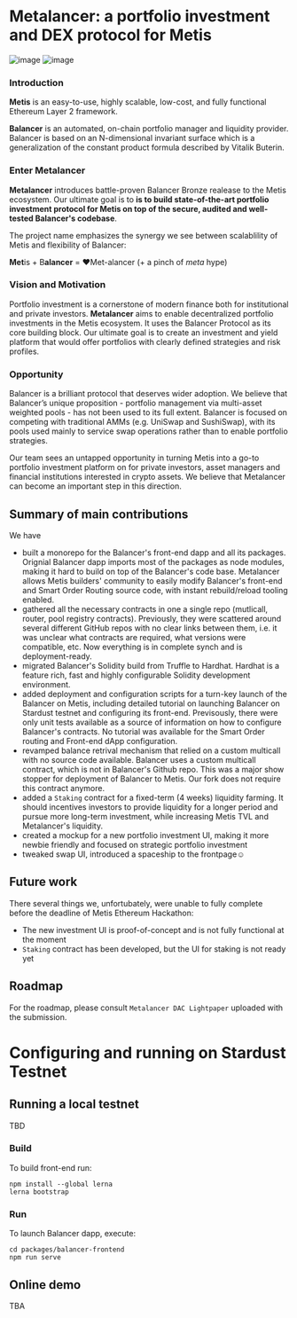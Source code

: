 #  Metalancer: a portfolio investment and DEX protocol for Metis
![image](https://user-images.githubusercontent.com/80399594/146687997-1eac15dd-ad7d-4a90-9038-4c2ace249697.png)
![image](https://user-images.githubusercontent.com/80399594/147783504-f4d4366e-8f24-41d5-9f42-5f5b5947d97c.png)

### Introduction
**Metis** is an easy-to-use, highly scalable, low-cost, and fully functional Ethereum Layer 2 framework.

**Balancer** is an automated, on-chain portfolio manager and liquidity provider. Balancer is based on an N-dimensional invariant surface which is a generalization of the constant product formula described by Vitalik Buterin.

### Enter Metalancer
**Metalancer** introduces battle-proven Balancer Bronze realease to the Metis ecosystem. Our ultimate goal is to **is to build state-of-the-art portfolio investment protocol for Metis on top of the secure, audited and well-tested Balancer's codebase**. 

The project name emphasizes the synergy we see between scalablility of Metis and flexibility of Balancer: 

**Met**is + B**alancer** = ❤️Met-alancer (+ a pinch of _meta_ hype)

### Vision and Motivation

Portfolio investment is a cornerstone of modern finance both for institutional and private investors. **Metalancer** aims to enable decentralized portfolio investments in the Metis ecosystem. It uses the Balancer Protocol as its core building block. Our ultimate goal is to create an investment and yield platform that would offer portfolios with clearly defined strategies and risk profiles. 

### Opportunity

Balancer is a brilliant protocol that deserves wider adoption. We believe that Balancer’s unique proposition - portfolio management via multi-asset weighted pools - has not been used to its full extent. Balancer is focused on competing with traditional AMMs (e.g. UniSwap and SushiSwap), with its pools used mainly to service swap operations rather than to enable portfolio strategies.

Our team sees an untapped opportunity in turning Metis into a go-to portfolio investment platform on  for private investors, asset managers and financial institutions interested in crypto assets. We believe that Metalancer can become an important step in this direction.


## Summary of main contributions

We have 

* built a monorepo for the Balancer's front-end dapp and all its packages. Orignial Balancer dapp imports most of the packages as node modules, making it hard to build on top of the Balancer's code base. Metalancer allows Metis builders' community to easily modify Balancer's front-end and Smart Order Routing source code, with instant rebuild/reload tooling enabled.
* gathered all the necessary contracts in one a single repo (mutlicall, router, pool registry contracts). Previously, they were scattered around several different GitHub repos with no clear links between them, i.e. it was unclear what contracts are required, what versions were compatible, etc. Now everything is in complete synch and is deployment-ready.
* migrated Balancer's Solidity build from Truffle to Hardhat. Hardhat is a feature rich, fast and highly configurable Solidity development environment.
* added deployment and configuration scripts for a turn-key launch of the Balancer on Metis, including detailed tutorial on launching Balancer on Stardust testnet and configuring its front-end. Previsously, there were only unit tests available as a source of information on how to configure Balancer's contracts. No tutorial was available for the Smart Order routing and Front-end dApp configuration.
* revamped balance retrival mechanism that relied on a custom multicall with no source code available. Balancer uses a custom multicall contract, which is not in Balancer's Github repo. This was a major show stopper for deployment of Balancer to Metis. Our fork does not require this contract anymore.
* added a `Staking` contract for a fixed-term (4 weeks) liquidity farming. It should incentives investors to provide liquidity for a longer period and pursue more long-term investment, while increasing Metis TVL and Metalancer's liquidity. 
* created a mockup for a new portfolio investment UI, making it more newbie friendly and focused on strategic portfolio investment
* tweaked swap UI, introduced a spaceship to the frontpage☺️

## Future work

There several things we, unfortubately, were unable to fully complete before the deadline of Metis Ethereum Hackathon: 

- The new investment UI is proof-of-concept and is not fully functional at the moment
- `Staking` contract has been developed, but the UI for staking is not ready yet

## Roadmap
For the roadmap, please consult `Metalancer DAC Lightpaper` uploaded with the submission.

# Configuring and running on Stardust Testnet


## Running a local testnet

TBD

### Build 

To build front-end run:

```
npm install --global lerna
lerna bootstrap
```

### Run

To launch Balancer dapp, execute:

```
cd packages/balancer-frontend
npm run serve
```
## Online demo

TBA
